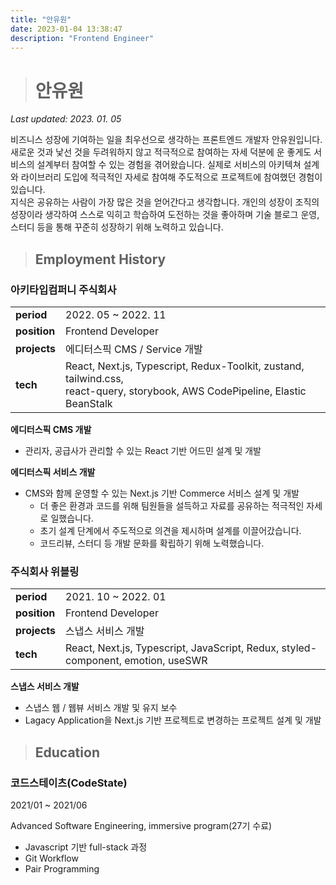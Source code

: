 ```yaml
---
title: "안유원"
date: 2023-01-04 13:38:47
description: "Frontend Engineer"
---
```


> # 안유원

_Last updated: 2023. 01. 05_

비즈니스 성장에 기여하는 일을 최우선으로 생각하는 프론트엔드 개발자 안유원입니다.<br />
새로운 것과 낯선 것을 두려워하지 않고 적극적으로 참여하는 자세 덕분에 운 좋게도 서비스의 설계부터 참여할 수 있는 경험을 겪어왔습니다. 실제로 서비스의 아키텍쳐 설계와 라이브러리 도입에 적극적인 자세로 참여해 주도적으로 프로젝트에 참여했던 경험이 있습니다.<br />
지식은 공유하는 사람이 가장 많은 것을 얻어간다고 생각합니다. 개인의 성장이 조직의 성장이라 생각하여 스스로 익히고 학습하여 도전하는 것을 좋아하며 기술 블로그 운영, 스터디 등을 통해 꾸준히 성장하기 위해 노력하고 있습니다.

> ## Employment History

### 아키타입컴퍼니 주식회사

|              |                                                                                                                                     |
| ------------ | ----------------------------------------------------------------------------------------------------------------------------------- |
| **period**   | 2022. 05 ~ 2022. 11                                                                                                                 |
| **position** | Frontend Developer                                                                                                                  |
| **projects** | 에디터스픽 CMS / Service 개발                                                                                                       |
| **tech**     | React, Next.js, Typescript, Redux-Toolkit, zustand, tailwind.css,<br /> react-query, storybook, AWS CodePipeline, Elastic BeanStalk |

**에디터스픽 CMS 개발**

- 관리자, 공급사가 관리할 수 있는 React 기반 어드민 설계 및 개발

**에디터스픽 서비스 개발**

- CMS와 함께 운영할 수 있는 Next.js 기반 Commerce 서비스 설계 및 개발
  - 더 좋은 환경과 코드를 위해 팀원들을 설득하고 자료를 공유하는 적극적인 자세로 일했습니다.
  - 초기 설계 단계에서 주도적으로 의견을 제시하며 설계를 이끌어갔습니다.
  - 코드리뷰, 스터디 등 개발 문화를 확립하기 위해 노력했습니다.

### 주식회사 위블링

|              |                                                                                  |
| ------------ | -------------------------------------------------------------------------------- |
| **period**   | 2021. 10 ~ 2022. 01                                                              |
| **position** | Frontend Developer                                                               |
| **projects** | 스냅스 서비스 개발                                                               |
| **tech**     | React, Next.js, Typescript, JavaScript, Redux, styled-component, emotion, useSWR |

**스냅스 서비스 개발**

- 스냅스 웹 / 웹뷰 서비스 개발 및 유지 보수
- Lagacy Application을 Next.js 기반 프로젝트로 변경하는 프로젝트 설계 및 개발

> ## Education

### 코드스테이츠(CodeState)

2021/01 ~ 2021/06

Advanced Software Engineering, immersive program(27기 수료)

- Javascript 기반 full-stack 과정
- Git Workflow
- Pair Programming
